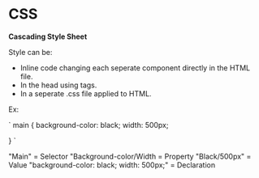 # CSS

**Cascading Style Sheet**

Style can be:
 - Inline code changing each seperate component directly in the HTML file.
 - In the head using tags.
 - In a seperate .css file applied to HTML.

Ex:
 
 ` main {
     background-color: black;
     width: 500px;

 }  `

 "Main" = Selector
 "Background-color/Width = Property
 "Black/500px" = Value
 "background-color: black;
     width: 500px;"    = Declaration





